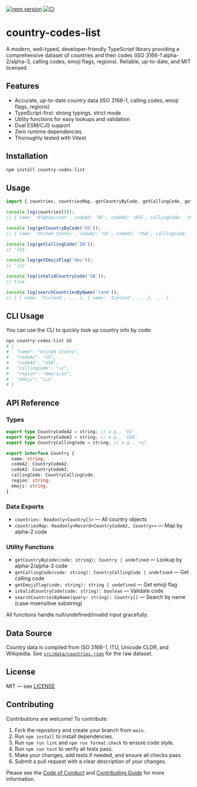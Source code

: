 [![npm version](https://img.shields.io/npm/v/country-codes-list.svg)](https://www.npmjs.com/package/country-codes-list)
[![CI](https://github.com/YOUR_GITHUB_USERNAME/country-codes-list/actions/workflows/ci.yml/badge.svg)](https://github.com/YOUR_GITHUB_USERNAME/country-codes-list/actions)

# country-codes-list

A modern, well-typed, developer-friendly TypeScript library providing a comprehensive dataset of countries and their codes (ISO 3166-1 alpha-2/alpha-3, calling codes, emoji flags, regions). Reliable, up-to-date, and MIT licensed.

## Features
- Accurate, up-to-date country data (ISO 3166-1, calling codes, emoji flags, regions)
- TypeScript-first: strong typings, strict mode
- Utility functions for easy lookups and validation
- Dual ESM/CJS support
- Zero runtime dependencies
- Thoroughly tested with Vitest

## Installation

```sh
npm install country-codes-list
```

## Usage

```ts
import { countries, countriesMap, getCountryByCode, getCallingCode, getEmojiFlag, isValidCountryCode, searchCountriesByName } from 'country-codes-list';

console.log(countries[0]);
// { name: 'Afghanistan', codeA2: 'AF', codeA3: 'AFG', callingCode: '+93', region: 'Asia', emoji: '🇦🇫' }

console.log(getCountryByCode('US'));
// { name: 'United States', codeA2: 'US', codeA3: 'USA', callingCode: '+1', region: 'Americas', emoji: '🇺🇸' }

console.log(getCallingCode('IN'));
// '+91'

console.log(getEmojiFlag('deu'));
// '🇩🇪'

console.log(isValidCountryCode('GB'));
// true

console.log(searchCountriesByName('land'));
// [ { name: 'Finland', ... }, { name: 'Iceland', ... }, ... ]
```

## CLI Usage

You can use the CLI to quickly look up country info by code:

```sh
npx country-codes-list US
# {
#   "name": "United States",
#   "codeA2": "US",
#   "codeA3": "USA",
#   "callingCode": "+1",
#   "region": "Americas",
#   "emoji": "🇺🇸"
# }
```

## API Reference

### Types

```ts
export type CountryCodeA2 = string; // e.g., 'US'
export type CountryCodeA3 = string; // e.g., 'USA'
export type CountryCallingCode = string; // e.g., '+1'

export interface Country {
  name: string;
  codeA2: CountryCodeA2;
  codeA3: CountryCodeA3;
  callingCode: CountryCallingCode;
  region: string;
  emoji: string;
}
```

### Data Exports
- `countries: Readonly<Country[]>` — All country objects
- `countriesMap: Readonly<Record<CountryCodeA2, Country>>` — Map by alpha-2 code

### Utility Functions
- `getCountryByCode(code: string): Country | undefined` — Lookup by alpha-2/alpha-3 code
- `getCallingCode(code: string): CountryCallingCode | undefined` — Get calling code
- `getEmojiFlag(code: string): string | undefined` — Get emoji flag
- `isValidCountryCode(code: string): boolean` — Validate code
- `searchCountriesByName(query: string): Country[]` — Search by name (case-insensitive substring)

All functions handle null/undefined/invalid input gracefully.

## Data Source

Country data is compiled from ISO 3166-1, ITU, Unicode CLDR, and Wikipedia. See [`src/data/countries.json`](src/data/countries.json) for the raw dataset.

## License

MIT — see [LICENSE](LICENSE)

## Contributing

Contributions are welcome! To contribute:

1. Fork the repository and create your branch from `main`.
2. Run `npm install` to install dependencies.
3. Run `npm run lint` and `npm run format:check` to ensure code style.
4. Run `npm run test` to verify all tests pass.
5. Make your changes, add tests if needed, and ensure all checks pass.
6. Submit a pull request with a clear description of your changes.

Please see the [Code of Conduct](https://opensource.guide/code-of-conduct/) and [Contributing Guide](https://opensource.guide/how-to-contribute/) for more information. 